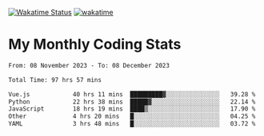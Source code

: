 [![Wakatime Status](https://github.com/noopurphalak/noopurphalak/workflows/wakatime-status-update/badge.svg)](https://github.com/noopurphalak/noopurphalak/actions/workflows/main.yml)
[![wakatime](https://wakatime.com/badge/user/80ace140-ef40-4fdd-b8ed-f3be3d2e1aea.svg)](https://wakatime.com/@80ace140-ef40-4fdd-b8ed-f3be3d2e1aea)

# My Monthly Coding Stats

<!--START_SECTION:waka-->

```txt
From: 08 November 2023 - To: 08 December 2023

Total Time: 97 hrs 57 mins

Vue.js            40 hrs 11 mins  █████████▓░░░░░░░░░░░░░░░   39.28 %
Python            22 hrs 38 mins  █████▓░░░░░░░░░░░░░░░░░░░   22.14 %
JavaScript        18 hrs 19 mins  ████▒░░░░░░░░░░░░░░░░░░░░   17.90 %
Other             4 hrs 20 mins   █░░░░░░░░░░░░░░░░░░░░░░░░   04.25 %
YAML              3 hrs 48 mins   █░░░░░░░░░░░░░░░░░░░░░░░░   03.72 %
```

<!--END_SECTION:waka-->
